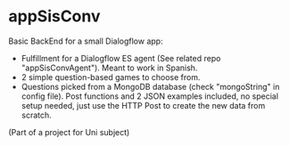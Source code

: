 # appSisConv
Basic BackEnd for a small Dialogflow app:
 - Fulfillment for a Dialogflow ES agent (See related repo "appSisConvAgent"). Meant to work in Spanish.
 - 2 simple question-based games to choose from.
 - Questions picked from a MongoDB database (check "mongoString" in config file). Post functions and 2 JSON examples included, no special setup needed, just use the HTTP Post to create the new data from scratch.
 
 
(Part of a project for Uni subject)
